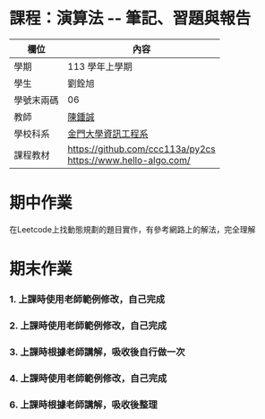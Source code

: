 # 課程：演算法 -- 筆記、習題與報告

欄位 | 內容
-----|--------
學期 | 113 學年上學期
學生 |  劉銓旭
學號末兩碼 | 06
教師 | [陳鍾誠](https://www.nqu.edu.tw/educsie/index.php?act=blog&code=list&ids=4)
學校科系 | [金門大學資訊工程系](https://www.nqu.edu.tw/educsie/index.php)
課程教材 | https://github.com/ccc113a/py2cs <br/> https://www.hello-algo.com/

# 期中作業
在Leetcode上找動態規劃的題目實作，有參考網路上的解法，完全理解

# 期末作業
### 1. 上課時使用老師範例修改，自己完成
### 2. 上課時使用老師範例修改，自己完成
### 3. 上課時根據老師講解，吸收後自行做一次
### 4. 上課時使用老師範例修改，自己完成
### 6. 上課時根據老師講解，吸收後整理
